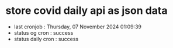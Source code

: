 # store covid daily api as json data

- last cronjob : Thursday, 07 November 2024 01:09:39
- status og cron : success
- status daily cron : success
      
      